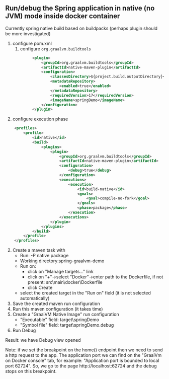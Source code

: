 <h2>Run/debug the Spring application in native (no JVM) mode inside docker container</h2>
Currently spring native build based on buildpacks (perhaps plugin should be more investigated)

1. configure pom.xml
   1. configure `org.graalvm.buildtools`
```xml
            <plugin>
                <groupId>org.graalvm.buildtools</groupId>
                <artifactId>native-maven-plugin</artifactId>
                <configuration>
                    <classesDirectory>${project.build.outputDirectory}</classesDirectory>
                    <metadataRepository>
                        <enabled>true</enabled>
                    </metadataRepository>
                    <requiredVersion>17</requiredVersion>
                    <imageName>springDemo</imageName>
                </configuration>
            </plugin>
```
   2. configure execution phase
```xml
    <profiles>
        <profile>
            <id>native</id>
            <build>
                <plugins>
                    <plugin>
                        <groupId>org.graalvm.buildtools</groupId>
                        <artifactId>native-maven-plugin</artifactId>
                        <configuration>
                            <debug>true</debug>
                        </configuration>
                        <executions>
                            <execution>
                                <id>build-native</id>
                                <goals>
                                    <goal>compile-no-fork</goal>
                                </goals>
                                <phase>package</phase>
                            </execution>
                        </executions>
                    </plugin>
                </plugins>
            </build>
        </profile>
    </profiles>
```
2. Create a maven task with 
   - Run: -P native package
   - Working directory:spring-graalvm-demo
   - Run on:  
     - click on "Manage targets..." link
     - click on "+"->select "Docker"->enter path to the Dockerfile, if not present: src\main\docker\Dockerfile
     - click Create 
   - select the created target in the "Run on" field (it is not selected automatically)
3. Save the created maven run configuration
4. Run this maven configuration (it takes time)
5. Create a "GraalVM Native Image" run configuration
   - "Executable" field: target\springDemo
   -  "Symbol file" field: target\springDemo.debug
6. Run Debug   

Result: we have Debug view opened

Note: if we set the breakpoint on the home() endpoint then we need to send a http request to the app. The application port we can find on the "GraalVm on Docker console" tab, for example: "Application port  is bounded to local port 62724". So, we go to the page http://localhost:62724 and the debug stops on this breakpoint.
